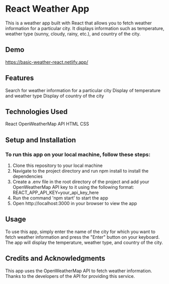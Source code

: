 # React Weather App
This is a weather app built with React that allows you to fetch weather information for a particular city. It displays information such as temperature, weather type (sunny, cloudy, rainy, etc.), and country of the city.

## Demo

https://basic-weather-react.netlify.app/

## Features

Search for weather information for a particular city
Display of temperature and weather type
Display of country of the city

## Technologies Used

React
OpenWeatherMap API
HTML
CSS

## Setup and Installation

### To run this app on your local machine, follow these steps:

1. Clone this repository to your local machine
2. Navigate to the project directory and run npm install to install the dependencies
3. Create a .env file in the root directory of the project and add your OpenWeatherMap API key to it using the following format: REACT_APP_API_KEY=your_api_key_here
4. Run the command 'npm start' to start the app
5. Open http://localhost:3000 in your browser to view the app

## Usage

To use this app, simply enter the name of the city for which you want to fetch weather information and press the "Enter" button on your keyboard. The app will display the temperature, weather type, and country of the city.


## Credits and Acknowledgments

This app uses the OpenWeatherMap API to fetch weather information. Thanks to the developers of the API for providing this service.
